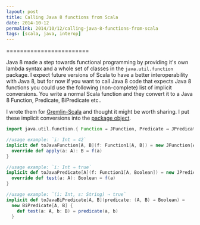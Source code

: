 ```yaml
---
layout: post
title: Calling Java 8 functions from Scala
date: 2014-10-12
permalink: 2014/10/12/calling-java-8-functions-from-scala
tags: [scala, java, interop]
---
```


========================

Java 8 made a step towards functional programming by providing it's own lambda syntax and a whole set of classes in the `java.util.function` package. I expect future versions of Scala to have a better interoperability with Java 8, but for now if you want to call Java 8 code that expects Java 8 functions you could use the following (non-complete) list of implicit conversions. You write a normal Scala function and they convert it to a Java 8 Function, Predicate, BiPredicate etc.. 

I wrote them for [Gremlin-Scala](https://github.com/mpollmeier/gremlin-scala/tree/tinkerpop3) and thought it might be worth sharing. I put these implicit conversions into the [package object](https://github.com/mpollmeier/gremlin-scala/blob/e091246e33a711316634c0b99d2b29aa526c284a/src/main/scala/com/tinkerpop/gremlin/package.scala).

```scala
import java.util.function.{ Function ⇒ JFunction, Predicate ⇒ JPredicate, BiPredicate }

//usage example: `i: Int ⇒ 42`
implicit def toJavaFunction[A, B](f: Function1[A, B]) = new JFunction[A, B] {
  override def apply(a: A): B = f(a)
}

//usage example: `i: Int ⇒ true`
implicit def toJavaPredicate[A](f: Function1[A, Boolean]) = new JPredicate[A] {
  override def test(a: A): Boolean = f(a)
}

//usage example: `(i: Int, s: String) ⇒ true`
implicit def toJavaBiPredicate[A, B](predicate: (A, B) ⇒ Boolean) =
  new BiPredicate[A, B] {
    def test(a: A, b: B) = predicate(a, b)
  }

```

